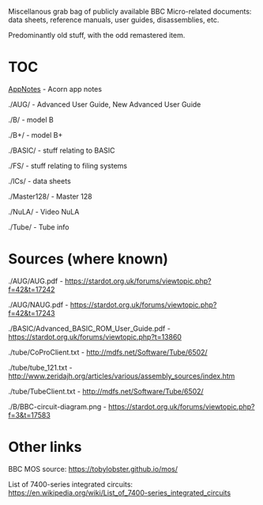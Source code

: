 Miscellanous grab bag of publicly available BBC Micro-related
documents: data sheets, reference manuals, user guides, disassemblies,
etc.

Predominantly old stuff, with the odd remastered item.

# TOC

[AppNotes](./AppNotes/) - Acorn app notes

./AUG/ - Advanced User Guide, New Advanced User Guide

./B/ - model B

./B+/ - model B+

./BASIC/ - stuff relating to BASIC

./FS/ - stuff relating to filing systems

./ICs/ - data sheets

./Master128/ - Master 128

./NuLA/ - Video NuLA 

./Tube/ - Tube info

# Sources (where known)

./AUG/AUG.pdf - https://stardot.org.uk/forums/viewtopic.php?f=42&t=17242

./AUG/NAUG.pdf - https://stardot.org.uk/forums/viewtopic.php?f=42&t=17243

./BASIC/Advanced_BASIC_ROM_User_Guide.pdf - https://stardot.org.uk/forums/viewtopic.php?t=13860

./tube/CoProClient.txt - http://mdfs.net/Software/Tube/6502/

./tube/tube_121.txt - http://www.zeridajh.org/articles/various/assembly_sources/index.htm

./tube/TubeClient.txt - http://mdfs.net/Software/Tube/6502/

./B/BBC-circuit-diagram.png - https://stardot.org.uk/forums/viewtopic.php?f=3&t=17583

# Other links

BBC MOS source: https://tobylobster.github.io/mos/

List of 7400-series integrated circuits: https://en.wikipedia.org/wiki/List_of_7400-series_integrated_circuits
